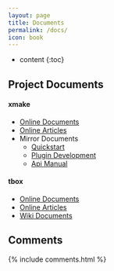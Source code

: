 ```yaml
---
layout: page
title: Documents
permalink: /docs/
icon: book
---
```


* content
{:toc}

## Project Documents

#### xmake

- [Online Documents](http://xmake.io/#/home)
- [Online Articles](/category/#xmake)
- Mirror Documents 
  - [Quickstart](/docs/xmake/quickstart)
  - [Plugin Development](/docs/xmake/plugins)
  - [Api Manual](/docs/xmake/manual)

#### tbox

- [Online Documents](http://tboox.io/#/home/)
- [Online Articles](/category/#tbox)
- [Wiki Documents](https://github.com/tboox/tbox/wiki)

## Comments

{% include comments.html %}
